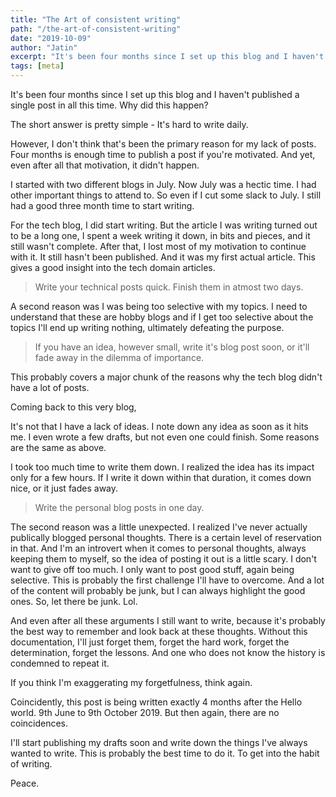 ```yaml
---
title: "The Art of consistent writing"
path: "/the-art-of-consistent-writing"
date: "2019-10-09"
author: "Jatin"
excerpt: "It's been four months since I set up this blog and I haven't published a single post in all this time. Some thoughts on why this happened."
tags: [meta]
---
```


It's been four months since I set up this blog and I haven't published a single post in all this time. Why did this happen?

The short answer is pretty simple - It's hard to write daily.

However, I don't think that's been the primary reason for my lack of posts. Four months is enough time to publish a post if you're motivated. And yet, even after all that motivation, it didn't happen.

I started with two different blogs in July. Now July was a hectic time. I had other important things to attend to. So even if I cut some slack to July. I still had a good three month time to start writing.

For the tech blog, I did start writing. But the article I was writing turned out to be a long one, I spent a week writing it down, in bits and pieces, and it still wasn't complete. After that, I lost most of my motivation to continue with it. It still hasn't been published. And it was my first actual article.
This gives a good insight into the tech domain articles.

> Write your technical posts quick. Finish them in atmost two days.

A second reason was I was being too selective with my topics. I need to understand that these are hobby blogs and if I get too selective about the topics I'll end up writing nothing, ultimately defeating the purpose.

> If you have an idea, however small, write it's blog post soon, or it'll fade away in the dilemma of importance.

This probably covers a major chunk of the reasons why the tech blog didn't have a lot of posts.

Coming back to this very blog,

It's not that I have a lack of ideas. I note down any idea as soon as it hits me. I even wrote a few drafts, but not even one could finish. Some reasons are the same as above.

I took too much time to write them down. I realized the idea has its impact only for a few hours. If I write it down within that duration, it comes down nice, or it just fades away.

> Write the personal blog posts in one day.

The second reason was a little unexpected. I realized I've never actually publically blogged personal thoughts. There is a certain level of reservation in that. And I'm an introvert when it comes to personal thoughts, always keeping them to myself, so the idea of posting it out is a little scary. I don't want to give off too much. I only want to post good stuff, again being selective. This is probably the first challenge I'll have to overcome. And a lot of the content will probably be junk, but I can always highlight the good ones. So, let there be junk. Lol.

And even after all these arguments I still want to write, because it's probably the best way to remember and look back at these thoughts. Without this documentation, I'll just forget them, forget the hard work, forget the determination, forget the lessons. And one who does not know the history is condemned to repeat it.

If you think I'm exaggerating my forgetfulness, think again.

Coincidently, this post is being written exactly 4 months after the Hello world. 9th June to 9th October 2019. But then again, there are no coincidences.

I'll start publishing my drafts soon and write down the things I've always wanted to write. This is probably the best time to do it. To get into the habit of writing.

Peace.

